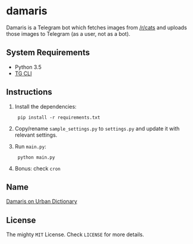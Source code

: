 # damaris

Damaris is a Telegram bot which fetches images from [/r/cats](https://www.reddit.com/r/cats) and uploads those images to Telegram (as a user, not as a bot).

## System Requirements

- Python 3.5
- [TG CLI](https://github.com/vysheng/tg)

## Instructions

1. Install the dependencies:

        pip install -r requirements.txt

2. Copy/rename `sample_settings.py` to `settings.py` and update it with relevant settings.

3. Run `main.py`:

        python main.py

4. Bonus: check `cron`

## Name

[Damaris on Urban Dictionary](http://www.urbandictionary.com/define.php?term=Damaris)

## License

The mighty `MIT` License. Check `LICENSE` for more details.